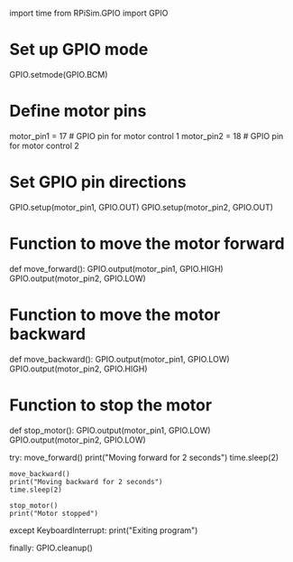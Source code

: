 import time
from RPiSim.GPIO import GPIO

# Set up GPIO mode
GPIO.setmode(GPIO.BCM)

# Define motor pins
motor_pin1 = 17  # GPIO pin for motor control 1
motor_pin2 = 18  # GPIO pin for motor control 2

# Set GPIO pin directions
GPIO.setup(motor_pin1, GPIO.OUT)
GPIO.setup(motor_pin2, GPIO.OUT)

# Function to move the motor forward
def move_forward():
    GPIO.output(motor_pin1, GPIO.HIGH)
    GPIO.output(motor_pin2, GPIO.LOW)

# Function to move the motor backward
def move_backward():
    GPIO.output(motor_pin1, GPIO.LOW)
    GPIO.output(motor_pin2, GPIO.HIGH)

# Function to stop the motor
def stop_motor():
    GPIO.output(motor_pin1, GPIO.LOW)
    GPIO.output(motor_pin2, GPIO.LOW)

try:
    move_forward()
    print("Moving forward for 2 seconds")
    time.sleep(2)

    move_backward()
    print("Moving backward for 2 seconds")
    time.sleep(2)

    stop_motor()
    print("Motor stopped")

except KeyboardInterrupt:
    print("Exiting program")

finally:
    GPIO.cleanup()

